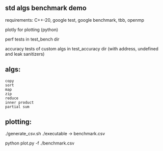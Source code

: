## std algs benchmark demo

requirements: C++-20, google test, google benchmark, tbb, openmp


plotly for plotting (python)

perf tests in test_bench dir

accuracy tests of custom algs in test_accuracy dir (with address, undefined and leak sanitizers)

## algs:
    copy
    sort
    map
    zip
    reduce
    inner product
    partial sum

## plotting:
./generate_csv.sh ./executable -> benchmark.csv


python plot.py -f ./benchmark.csv
